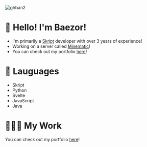 ![ghban2](https://user-images.githubusercontent.com/64096464/169881569-339aaa8c-2ca2-4474-a884-010b5041fe16.png)

# 👋 Hello! I'm Baezor!

- I'm primarily a [Skript](https://github.com/SkriptLang/Skript/releases) developer with over 3 years of experience!
- Working on a server called [Minematic](https://minematic.io/)! 
- You can check out my portfolio [here](https://baezor.com/)!

# 📄 Lauguages

- Skript
- Python
- Svelte
- JavaScript
- Java

# 👨🏼‍💻 My Work
You can check out my portfolio [here](https://baezor.com/projects)!
